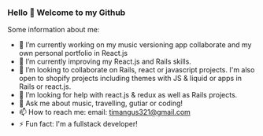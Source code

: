 ### Hello 👋 Welcome to my Github

Some information about me:

- 🔭 I’m currently working on my music versioning app collaborate and my own personal portfolio in React.js
- 🌱 I’m currently improving my React.js and Rails skills.  
- 👯 I’m looking to collaborate on Rails, react or javascript projects. I'm also open to shopify projects including themes with JS & liquid or apps in Rails or react.js.
- 🤔 I’m looking for help with react.js & redux as well as Rails projects.
- 💬 Ask me about music, travelling, gutiar or coding!
- 📫 How to reach me: email: timangus321@gmail.com
- ⚡ Fun fact: I'm a fullstack developer! 

